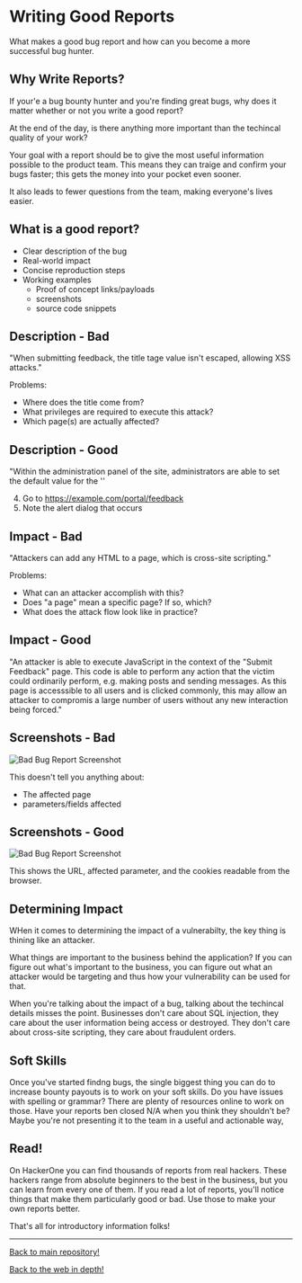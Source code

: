 # Writing Good Reports

What makes a good bug report and how can you become a more successful bug hunter.

## Why Write Reports?

If your'e a bug bounty hunter and you're finding great bugs, why does it matter whether or not you write a good report?

At the end of the day, is there anything more important than the techincal quality of your work?

Your goal with a report should be to give the most useful information possible to the product team. This means they can traige and confirm your bugs faster; this gets the money into your pocket even sooner.

It also leads to fewer questions from the team, making everyone's lives easier.

## What is a good report?

* Clear description of the bug
* Real-world impact
* Concise reproduction steps
* Working examples
    + Proof of concept links/payloads
    + screenshots
    + source code snippets

## Description - Bad

"When submitting feedback, the title tage value isn't escaped, allowing XSS attacks."

Problems:

* Where does the title come from?
* What privileges are required to execute this attack?
* Which page(s) are actually affected?

## Description - Good

"Within the administration panel of the site, administrators are able to set the default value for the '<title>' tag, to which page names are prepended. On the "Submit Feedback" page (https://example.com/portal/feedback), this value is not escaped properly. This means that an attacker with administrative privileges can inject arbitrary HTML into a page, thus effecting a cross-site scripting attack."

1. Login to the application as an adminstrator
2. Go to https://example.com/admin/settings
3. Set the page title field to:

> '</title><script>alert(document.cookie);</script>'

4. Go to https://example.com/portal/feedback
5. Note the alert dialog that occurs

## Impact - Bad

"Attackers can add any HTML to a page, which is cross-site scripting."

Problems:

* What can an attacker accomplish with this?
* Does "a page" mean a specific page? If so, which?
* What does the attack flow look like in practice?

## Impact - Good

"An attacker is able to execute JavaScript in the context of the "Submit Feedback" page. This code is able to perform any action that the victim could ordinarily perform, e.g. making posts and sending messages. As this page is accesssible to all users and is clicked commonly, this may allow an attacker to compromis a large number of users without any new interaction being forced."

## Screenshots - Bad

![Bad Bug Report Screenshot](../../img/bad-bug-report-screencap.png)

This doesn't tell you anything about:

* The affected page
* parameters/fields affected

## Screenshots - Good

![Bad Bug Report Screenshot](../../img/good-bug-report-screencap.png)


This shows the URL, affected parameter, and the cookies readable from the browser.

## Determining Impact

WHen it comes to determining the impact of a vulnerabilty, the key thing is thining like an attacker.

What things are important to the business behind the application? If you can figure out what's important to the business, you can figure out what an attacker would be targeting and thus how your vulnerability can be used for that.

When you're talking about the impact of a bug, talking about the techincal details misses the point. Businesses don't care about SQL injection, they care about the user information being access or destroyed. They don't care about cross-site scripting, they care about fraudulent orders.

## Soft Skills

Once you've started findng bugs, the single biggest thing you can do to increase bounty payouts is to work on your soft skills. Do you have issues with spelling or grammar? There are plenty of resources online to work on those. Have your reports ben closed N/A when you think they shouldn't be? Maybe you're not presenting it to the team in a useful and actionable way,

## Read! 

On HackerOne you can find thousands of reports from real hackers. These hackers range from absolute beginners to the best in the business, but you can learn from every one of them. If you read a lot of reports, you'll notice things that make them particularly good or bad. Use those to make your own reports better.

That's all for introductory information folks!

---

[Back to main repository!](./README.md)

[Back to the web in depth!](./web-in-depth.md)
